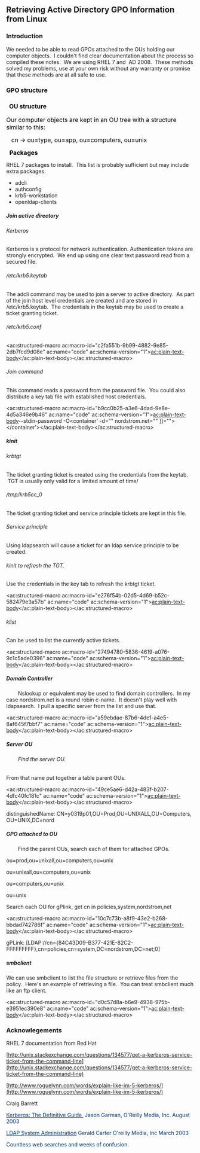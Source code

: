 ## Retrieving Active Directory GPO Information from Linux

### Introduction

We needed to be able to read GPOs attached to the OUs holding our computer objects.  I couldn't find clear documentation about the process so compiled these notes.  We are using RHEL 7 and  AD 2008\.  These methods solved my problems, use at your own risk without any warranty or promise that these methods are at all safe to use.

### <span style="color: rgb(0,0,0);font-size: 16.0px;font-weight: bold;">GPO structure</span>

### <span style="color: rgb(0,0,0);font-size: 16.0px;font-weight: bold;"> </span> <span style="color: rgb(0,0,0);font-size: 16.0px;font-weight: bold;">OU structure</span>

<span style="color: rgb(0,0,0);font-size: 16.0px;">Our computer objects are kept in an OU tree with a structure similar to this:</span>

<span style="color: rgb(0,0,0);font-size: 16.0px;">   cn -> ou=type, ou=app, ou=computers, ou=unix</span>

<span style="color: rgb(0,0,0);font-size: 16.0px;"> </span> <span style="color: rgb(0,0,0);font-size: 16.0px;font-weight: bold;">Packages</span>

RHEL 7 packages to install.  This list is probably sufficient but may include extra packages.

*   adcli
*   authconfig
*   krb5-workstation
*   openldap-clients

##### Join active directory

###### Kerberos

Kerberos is a protocol for network authentication. Authentication tokens are strongly encrypted.  We end up using one clear text password read from a secured file.

###### /etc/krb5.keytab

The adcli command may be used to join a server to active directory.  As part of the join host level credentials are created and are stored in /etc/krb5.keytab.  The credentials in the keytab may be used to create a ticket granting ticket.

###### /etc/krb5.conf

<ac:structured-macro ac:macro-id="c2fa551b-9b99-4882-9e85-2db7fcd9d08e" ac:name="code" ac:schema-version="1"><ac:plain-text-body></ac:plain-text-body></ac:structured-macro>

###### Join command

This command reads a password from the password file.  You could also distribute a key tab file with established host credentials.  

<ac:structured-macro ac:macro-id="b9cc0b25-a3e6-4dad-9e8e-4d5a346e9b46" ac:name="code" ac:schema-version="1"><ac:plain-text-body>--stdin-password -O<container' -d="" nordstrom.net="" ]]=""></container'></ac:plain-text-body></ac:structured-macro>

##### kinit

###### krbtgt

The ticket granting ticket is created using the credentials from the keytab.  TGT is usually only valid for a limited amount of time/

###### /tmp/krb5cc_0

The ticket granting ticket and service principle tickets are kept in this file.

###### Service principle

Using ldapsearch will cause a ticket for an ldap service principle to be created.

###### kinit to refresh the TGT.  

Use the credentials in the key tab to refresh the krbtgt ticket.

<ac:structured-macro ac:macro-id="e276f54b-02d5-4d69-b52c-582479e3a57b" ac:name="code" ac:schema-version="1"><ac:plain-text-body></ac:plain-text-body></ac:structured-macro>

###### klist

Can be used to list the currently active tickets.

<ac:structured-macro ac:macro-id="27494780-5836-4619-a076-9c1c5ade0396" ac:name="code" ac:schema-version="1"><ac:plain-text-body></ac:plain-text-body></ac:structured-macro>

##### Domain Controller

        Nslookup or equivalent may be used to find domain controllers.  In my case nordstrom.net is a round robin c-name.  It doesn't play well with ldapsearch.  I pull a specific server from the list and use that. 

<ac:structured-macro ac:macro-id="a59ebdae-87b6-4de1-a4e5-8af645f7bbf7" ac:name="code" ac:schema-version="1"><ac:plain-text-body></ac:plain-text-body></ac:structured-macro>

##### Server OU

######         Find the server OU.  

From that name put together a table parent OUs.

<ac:structured-macro ac:macro-id="49ce5ae6-d42a-483f-b207-4dfc40fc181c" ac:name="code" ac:schema-version="1"><ac:plain-text-body></ac:plain-text-body></ac:structured-macro>

distinguishedName: CN=y0319p01,OU=Prod,OU=UNIXALL,OU=Computers,OU=UNIX,DC=nord  

##### GPO attached to OU

        Find the parent OUs, search each of them for attached GPOs.

ou=prod,ou=unixall,ou=computers,ou=unix

ou=unixall,ou=computers,ou=unix

ou=computers,ou=unix

ou=unix

Search each OU for gPlink, get cn in policies,system,nordstrom,net

<ac:structured-macro ac:macro-id="10c7c73b-a8f9-43e2-b268-bbdad742786f" ac:name="code" ac:schema-version="1"><ac:plain-text-body></ac:plain-text-body></ac:structured-macro>

gPLink: [LDAP://cn={84C43D09-B377-421E-82C2-FFFFFFFFF},cn=policies,cn=system,DC=nordstrom,DC=net;0]

##### smbclient 

We can use smbclient to list the file structure or retrieve files from the policy.  Here's an example of retrieving a file.  You can treat smbclient much like an ftp client.

<ac:structured-macro ac:macro-id="d0c57d8a-b6e9-4938-975b-e3951ec390e8" ac:name="code" ac:schema-version="1"><ac:plain-text-body></ac:plain-text-body></ac:structured-macro>

### Acknowlegements

RHEL 7 documentation from Red Hat

<u>[http://unix.stackexchange.com/questions/134577/get-a-kerberos-service-ticket-from-the-command-line](http://unix.stackexchange.com/questions/134577/get-a-kerberos-service-ticket-from-the-command-line)</u>

<u>[http://www.roguelynn.com/words/explain-like-im-5-kerberos/](http://www.roguelynn.com/words/explain-like-im-5-kerberos/)</u>

Craig Barrett

<u><span style="color: rgb(0,51,102);">Kerberos: The Definitive Guide </span></u> <span style="color: rgb(0,51,102);">Jason Garman, O'Reilly Media, Inc. August 2003</span>

<span style="color: rgb(0,51,102);"><u>LDAP System Administration</u> Gerald Carter O'reilly Media, Inc March 2003</span>

<span style="color: rgb(0,51,102);">Countless web searches and weeks of confusion.</span>

